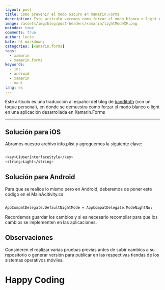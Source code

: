 ```yaml
---
layout: post
title: Como prevenir el modo oscuro en Xamarin.Forms
description: Este artículo veremos como forzar el modo blanco o light en una aplicación desarrollada en Xamarin.Forms
image: /assets/img/blog/post-headers/xamarin/lightModeXF.png
noindex: true
comments: true
author: lucio
kate: hl markdown;
categories: [xamarin.forms]
tags:
  - xamarin
  - xamarin.forms
keywords:
  - ios
  - android
  - xamarin
  - maui
lang: es
---
```


Este artículo es una traducción al español del blog de [banditoth](https://www.banditoth.hu/2022/02/04/xamarin-forms-prevent-dark-mode-on-ios-android/) (con un toque personal), en donde se demuestra como forzar el modo blanco o light en una aplicación desarrollada en Xamarin.Forms

---------------------------------------------------------------------

## Solución para iOS

Abramos nuestro archivo info.plist y agreguemos la siguiente clave:

~~~bash

<key>UIUserInterfaceStyle</key> 
<string>Light</string>

~~~

## Solución para Android

Para que se realice lo mismo pero en Android, deberemos de poner este código en el MainAcitivity.cs

~~~bash

AppCompatDelegate.DefaultNightMode = AppCompatDelegate.ModeNightNo;

~~~

Recordemos guardar los cambios y si es necesario recompilar para que los cambios se implementen en las aplicaciones.

## Observaciones
Consideren el realizar varias pruebas previas antes de subir cambios a su repositorio o generar versión para publicar en las respectivas tiendas de los sistemas operativos móviles.

# Happy Coding